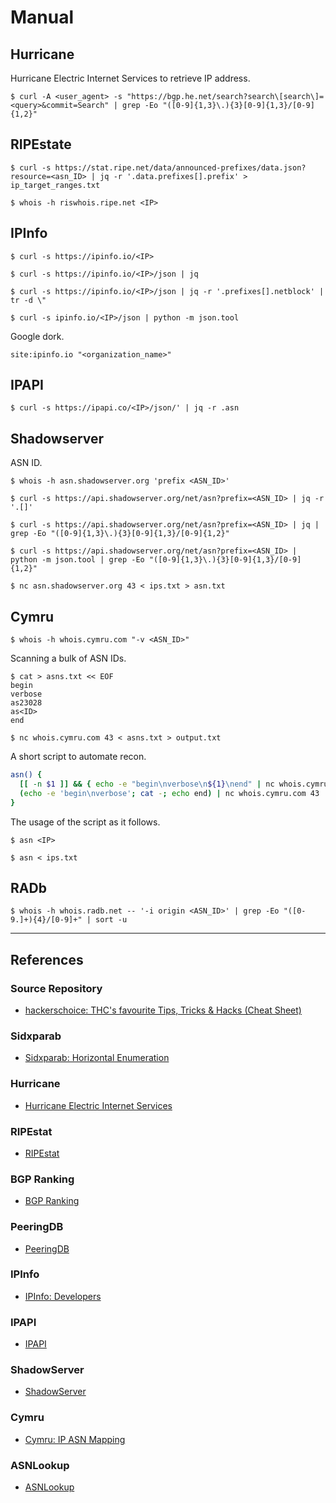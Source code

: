 # Manual

## Hurricane

Hurricane Electric Internet Services to retrieve IP address.

```
$ curl -A <user_agent> -s "https://bgp.he.net/search?search\[search\]=<query>&commit=Search" | grep -Eo "([0-9]{1,3}\.){3}[0-9]{1,3}/[0-9]{1,2}"
```

## RIPEstate

```
$ curl -s https://stat.ripe.net/data/announced-prefixes/data.json?resource=<asn_ID> | jq -r '.data.prefixes[].prefix' > ip_target_ranges.txt

$ whois -h riswhois.ripe.net <IP>
```

## IPInfo

```
$ curl -s https://ipinfo.io/<IP>

$ curl -s https://ipinfo.io/<IP>/json | jq

$ curl -s https://ipinfo.io/<IP>/json | jq -r '.prefixes[].netblock' | tr -d \"

$ curl -s ipinfo.io/<IP>/json | python -m json.tool
```

Google dork.

```
site:ipinfo.io "<organization_name>"
```

## IPAPI

```
$ curl -s https://ipapi.co/<IP>/json/' | jq -r .asn
```

## Shadowserver

ASN ID.

```
$ whois -h asn.shadowserver.org 'prefix <ASN_ID>'

$ curl -s https://api.shadowserver.org/net/asn?prefix=<ASN_ID> | jq -r '.[]'

$ curl -s https://api.shadowserver.org/net/asn?prefix=<ASN_ID> | jq | grep -Eo "([0-9]{1,3}\.){3}[0-9]{1,3}/[0-9]{1,2}"

$ curl -s https://api.shadowserver.org/net/asn?prefix=<ASN_ID> | python -m json.tool | grep -Eo "([0-9]{1,3}\.){3}[0-9]{1,3}/[0-9]{1,2}"

$ nc asn.shadowserver.org 43 < ips.txt > asn.txt
```

## Cymru

```
$ whois -h whois.cymru.com "-v <ASN_ID>"
```

Scanning a bulk of ASN IDs.

```
$ cat > asns.txt << EOF
begin
verbose
as23028
as<ID>
end

$ nc whois.cymru.com 43 < asns.txt > output.txt
```

A short script to automate recon.

```bash
asn() {
  [[ -n $1 ]] && { echo -e "begin\nverbose\n${1}\nend" | nc whois.cymru.com 43 | tail -n +2; return; }
  (echo -e 'begin\nverbose'; cat -; echo end) | nc whois.cymru.com 43 | tail -n +2
}
```

The usage of the script as it follows.

```
$ asn <IP>

$ asn < ips.txt
```

## RADb

```
$ whois -h whois.radb.net -- '-i origin <ASN_ID>' | grep -Eo "([0-9.]+){4}/[0-9]+" | sort -u
```

---
## References

### Source Repository

- [hackerschoice: THC's favourite Tips, Tricks & Hacks (Cheat Sheet)](https://github.com/hackerschoice/thc-tips-tricks-hacks-cheat-sheet)

### Sidxparab

- [Sidxparab: Horizontal Enumeration](https://sidxparab.gitbook.io/subdomain-enumeration-guide/types/horizontal-enumeration)

### Hurricane

- [Hurricane Electric Internet Services](https://bgp.he.net/)

### RIPEstat

- [RIPEstat](https://stat.ripe.net)

### BGP Ranking

- [BGP Ranking](https://bgpranking.circl.lu/)

### PeeringDB

- [PeeringDB](https://www.peeringdb.com/)

### IPInfo

- [IPInfo: Developers](https://ipinfo.io/developers)

### IPAPI

- [IPAPI](https://ipapi.co)

### ShadowServer

- [ShadowServer](https://www.shadowserver.org/)

### Cymru

- [Cymru: IP ASN Mapping](https://www.team-cymru.com/ip-asn-mapping)

### ASNLookup

- [ASNLookup](https://asnlookup.com/)